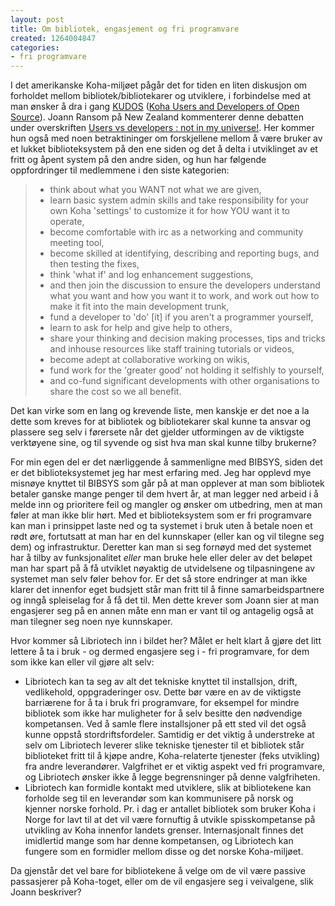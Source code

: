 ```yaml
---
layout: post
title: Om bibliotek, engasjement og fri programvare
created: 1264004847
categories:
- fri programvare
---
```

<p>I det amerikanske Koha-miljøet pågår det for tiden en liten diskusjon om forholdet mellom bibliotek/bibliotekarer og utviklere, i forbindelse med at man ønsker å dra i gang <a href="http://kudos.koha.org/">KUDOS</a> (<a href="http://wiki.koha.org/doku.php?id=en:organisations:kudos:start">Koha Users and Developers of Open Source</a>). Joann Ransom på New Zealand kommenterer denne debatten under overskriften <a href="http://library-matters.blogspot.com/2010/01/users-vs-developers-not-in-my-universe.html">Users vs developers : not in my universe!</a>. Her kommer hun også med noen betraktininger om forskjellene mellom å være bruker av et lukket biblioteksystem på den ene siden og det å delta i utviklinget av et fritt og åpent system på den andre siden, og hun har følgende oppfordringer til medlemmene i den siste kategorien:</p>
<blockquote><ul>
<li>think about what you WANT not what we are given,</li>
<li>learn basic system admin skills and take responsibility for your own Koha 'settings' to customize it for how YOU want it to operate,</li>
<li>become comfortable with irc as a networking and community meeting tool,</li>
<li>become skilled at identifying, describing and reporting bugs, and then testing the fixes,</li>
<li>think 'what if' and log enhancement suggestions,</li>
<li>and then join the discussion to ensure the developers understand what you want and how you want it to work, and work out how to make it fit into the main development trunk,<br /></li>
<li>fund a developer to 'do' [it] if you aren't a programmer yourself,</li>
<li>learn to ask for help and give help to others,</li>
<li>share your thinking and decision making processes, tips and tricks and inhouse resources like staff training tutorials or videos,</li>
<li>become adept at collaborative working on wikis,</li>
<li>fund work for the 'greater good' not holding it selfishly to yourself,</li>
<li>and co-fund significant developments with other organisations to share the cost so we all benefit.</li>
</ul></blockquote>
<p>Det kan virke som en lang og krevende liste, men kanskje er det noe a la dette som kreves for at bibliotek og bibliotekarer skal kunne ta ansvar og plassere seg selv i førersete når det gjelder utformingen av de viktigste verktøyene sine, og til syvende og sist hva man skal kunne tilby brukerne?</p>
<p>For min egen del er det nærliggende å sammenligne med BIBSYS, siden det er det biblioteksystemet jeg har mest erfaring med. Jeg har opplevd mye misnøye knyttet til BIBSYS som går på at man opplever at man som bibliotek betaler ganske mange penger til dem hvert år, at man legger ned arbeid i å melde inn og prioritere feil og mangler og ønsker om utbedring, men at man føler at man ikke blir hørt. Med et biblioteksystem som er fri programvare kan man i prinsippet laste ned og ta systemet i bruk uten å betale noen et rødt øre, fortutsatt at man har en del kunnskaper (eller kan og vil tilegne seg dem) og infrastruktur. Deretter kan man si seg fornøyd med det systemet har å tilby av funksjonalitet <em>eller</em> man bruke hele eller deler av det beløpet man har spart på å få utviklet nøyaktig de utvidelsene og tilpasningene av systemet man selv føler behov for. Er det så store endringer at man ikke klarer det innenfor eget budsjett står man fritt til å finne samarbeidspartnere og inngå spleiselag for å få det til. Men dette krever som Joann sier at man engasjerer seg på en annen måte enn man er vant til og antagelig også at man tilegner seg noen nye kunnskaper.</p>
<p>Hvor kommer så Libriotech inn i bildet her? Målet er helt klart å gjøre det litt lettere å ta i bruk - og dermed engasjere seg i - fri programvare, for dem som ikke kan eller vil gjøre alt selv:</p>
<ul>
<li>Libriotech kan ta seg av alt det tekniske knyttet til installsjon, drift, vedlikehold, oppgraderinger osv. Dette bør være en av de viktigste barriærene for å ta i bruk fri programvare, for eksempel for mindre bibliotek som ikke har muligheter for å selv besitte den nødvendige kompetansen. Ved å samle flere installsjoner på ett sted vil det også kunne oppstå stordriftsfordeler. Samtidig er det viktig å understreke at selv om Libriotech leverer slike tekniske tjenester til et bibliotek står biblioteket fritt til å kjøpe andre, Koha-relaterte tjenester (feks utvikling) fra andre leverandører. Valgfrihet er et viktig aspekt ved fri programvare, og Libriotech ønsker ikke å legge begrensninger på denne valgfriheten.</li>
<li>Libriotech kan formidle kontakt med utviklere, slik at bibliotekene kan forholde seg til en leverandør som kan kommunisere på norsk og kjenner norske forhold. Pr. i dag er antallet bibliotek som bruker Koha i Norge for lavt til at det vil være fornuftig å utvikle spisskompetanse på utvikling av Koha innenfor landets grenser. Internasjonalt finnes det imidlertid mange som har denne kompetansen, og Libriotech kan fungere som en formidler mellom disse og det norske Koha-miljøet.</li>
</ul>
<p>Da gjenstår det vel bare for bibliotekene å velge om de vil være passive passasjerer på Koha-toget, eller om de vil engasjere seg i veivalgene, slik Joann beskriver?</p>
